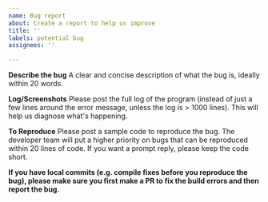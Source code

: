 ```yaml
---
name: Bug report
about: Create a report to help us improve
title: ''
labels: potential bug
assignees: ''

---
```


**Describe the bug**
A clear and concise description of what the bug is, ideally within 20 words.

**Log/Screenshots**
Please post the full log of the program (instead of just a few lines around the error message, unless the log is > 1000 lines). This will help us diagnose what's happening.

**To Reproduce**
Please post a sample code to reproduce the bug. The developer team will put a higher priority on bugs that can be reproduced within 20 lines of code. If you want a prompt reply, please keep the code short.

**If you have local commits (e.g. compile fixes before you reproduce the bug), please make sure you first make a PR to fix the build errors and then report the bug.**
